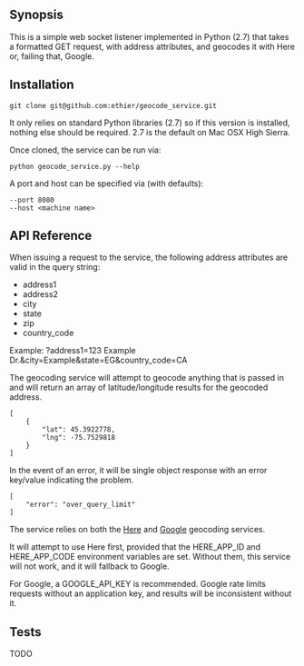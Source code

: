 ## Synopsis

This is a simple web socket listener implemented in Python (2.7) that takes a formatted GET request, with
address attributes, and geocodes it with Here or, failing that, Google.

## Installation

```git clone git@github.com:ethier/geocode_service.git```

It only relies on standard Python libraries (2.7) so if this version is installed, nothing else should be required. 2.7 is the default on Mac OSX High Sierra.

Once cloned, the service can be run via:

```python geocode_service.py --help```

A port and host can be specified via (with defaults):

    --port 8080
    --host <machine name>

## API Reference

When issuing a request to the service, the following address attributes are valid in the query string:

* address1
* address2
* city
* state
* zip
* country_code

Example: <url>?address1=123 Example Dr.&city=Example&state=EG&country_code=CA

The geocoding service will attempt to geocode anything that is passed in and will return an array of latitude/longitude results for the geocoded address.

    [
        {
            "lat": 45.3922778,
            "lng": -75.7529818
        }
    ]

In the event of an error, it will be single object response with an error key/value indicating the problem.

    [
        "error": "over_query_limit"
    ]

The service relies on both the [Here](https://developer.here.com/documentation/geocoder/topics/quick-start-geocode.html) and [Google](https://developers.google.com/maps/documentation/geocoding/start) geocoding services.

It will attempt to use Here first, provided that the HERE_APP_ID and HERE_APP_CODE environment variables are set. Without them, this service will not work, and it will fallback to Google.

For Google, a GOOGLE_API_KEY is recommended. Google rate limits requests without an application key, and results will be inconsistent without it.

## Tests

TODO
